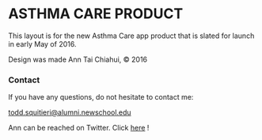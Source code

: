 # ASTHMA CARE PRODUCT
This layout is for the new Asthma Care app product that is slated for launch in early May of 2016.

Design was made Ann Tai Chiahui, &copy; 2016


### Contact
If you have any questions, do not hesitate to contact me:

todd.squitieri@alumni.newschool.edu

Ann can be reached on Twitter. Click [here](https://twitter.com/annchichii) !
